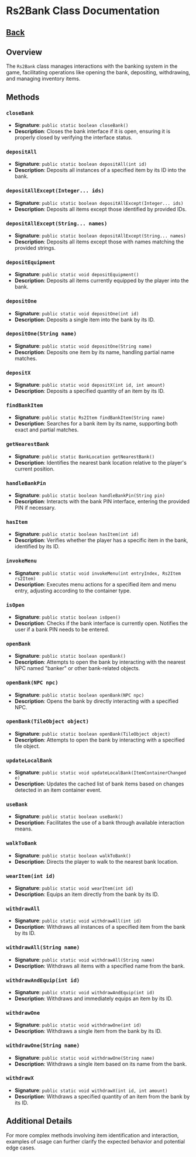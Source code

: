 # Rs2Bank Class Documentation

## [Back](development.md)

## Overview
The `Rs2Bank` class manages interactions with the banking system in the game, facilitating operations like opening the bank, depositing, withdrawing, and managing inventory items.

## Methods

### `closeBank`
- **Signature**: `public static boolean closeBank()`
- **Description**: Closes the bank interface if it is open, ensuring it is properly closed by verifying the interface status.

### `depositAll`
- **Signature**: `public static boolean depositAll(int id)`
- **Description**: Deposits all instances of a specified item by its ID into the bank.

### `depositAllExcept(Integer... ids)`
- **Signature**: `public static boolean depositAllExcept(Integer... ids)`
- **Description**: Deposits all items except those identified by provided IDs.

### `depositAllExcept(String... names)`
- **Signature**: `public static boolean depositAllExcept(String... names)`
- **Description**: Deposits all items except those with names matching the provided strings.

### `depositEquipment`
- **Signature**: `public static void depositEquipment()`
- **Description**: Deposits all items currently equipped by the player into the bank.

### `depositOne`
- **Signature**: `public static void depositOne(int id)`
- **Description**: Deposits a single item into the bank by its ID.

### `depositOne(String name)`
- **Signature**: `public static void depositOne(String name)`
- **Description**: Deposits one item by its name, handling partial name matches.

### `depositX`
- **Signature**: `public static void depositX(int id, int amount)`
- **Description**: Deposits a specified quantity of an item by its ID.

### `findBankItem`
- **Signature**: `public static Rs2Item findBankItem(String name)`
- **Description**: Searches for a bank item by its name, supporting both exact and partial matches.

### `getNearestBank`
- **Signature**: `public static BankLocation getNearestBank()`
- **Description**: Identifies the nearest bank location relative to the player's current position.

### `handleBankPin`
- **Signature**: `public static boolean handleBankPin(String pin)`
- **Description**: Interacts with the bank PIN interface, entering the provided PIN if necessary.

### `hasItem`
- **Signature**: `public static boolean hasItem(int id)`
- **Description**: Verifies whether the player has a specific item in the bank, identified by its ID.

### `invokeMenu`
- **Signature**: `public static void invokeMenu(int entryIndex, Rs2Item rs2Item)`
- **Description**: Executes menu actions for a specified item and menu entry, adjusting according to the container type.

### `isOpen`
- **Signature**: `public static boolean isOpen()`
- **Description**: Checks if the bank interface is currently open. Notifies the user if a bank PIN needs to be entered.

### `openBank`
- **Signature**: `public static boolean openBank()`
- **Description**: Attempts to open the bank by interacting with the nearest NPC named "banker" or other bank-related objects.

### `openBank(NPC npc)`
- **Signature**: `public static boolean openBank(NPC npc)`
- **Description**: Opens the bank by directly interacting with a specified NPC.

### `openBank(TileObject object)`
- **Signature**: `public static boolean openBank(TileObject object)`
- **Description**: Attempts to open the bank by interacting with a specified tile object.

### `updateLocalBank`
- **Signature**: `public static void updateLocalBank(ItemContainerChanged e)`
- **Description**: Updates the cached list of bank items based on changes detected in an item container event.

### `useBank`
- **Signature**: `public static boolean useBank()`
- **Description**: Facilitates the use of a bank through available interaction means.

### `walkToBank`
- **Signature**: `public static boolean walkToBank()`
- **Description**: Directs the player to walk to the nearest bank location.

### `wearItem(int id)`
- **Signature**: `public static void wearItem(int id)`
- **Description**: Equips an item directly from the bank by its ID.

### `withdrawAll`
- **Signature**: `public static void withdrawAll(int id)`
- **Description**: Withdraws all instances of a specified item from the bank by its ID.

### `withdrawAll(String name)`
- **Signature**: `public static void withdrawAll(String name)`
- **Description**: Withdraws all items with a specified name from the bank.

### `withdrawAndEquip(int id)`
- **Signature**: `public static void withdrawAndEquip(int id)`
- **Description**: Withdraws and immediately equips an item by its ID.

### `withdrawOne`
- **Signature**: `public static void withdrawOne(int id)`
- **Description**: Withdraws a single item from the bank by its ID.

### `withdrawOne(String name)`
- **Signature**: `public static void withdrawOne(String name)`
- **Description**: Withdraws a single item based on its name from the bank.

### `withdrawX`
- **Signature**: `public static void withdrawX(int id, int amount)`
- **Description**: Withdraws a specified quantity of an item from the bank by its ID.

## Additional Details
For more complex methods involving item identification and interaction, examples of usage can further clarify the expected behavior and potential edge cases.
